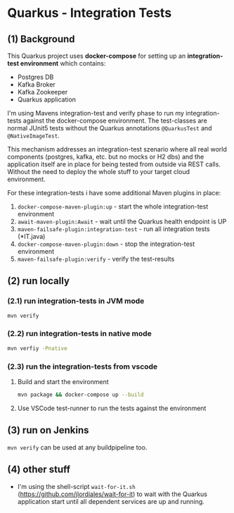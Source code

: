 # Quarkus - Integration Tests

## (1) Background 

This Quarkus project uses **docker-compose** for setting up an **integration-test environment** which contains:

* Postgres DB
* Kafka Broker
* Kafka Zookeeper
* Quarkus application

I'm using Mavens integration-test and verify phase to run my integration-tests against the docker-compose environment. The test-classes are normal JUnit5 tests without the Quarkus annotations ``@QuarkusTest`` and ``@NativeImageTest``. 

This mechanism addresses an integration-test szenario where all real world components (postgres, kafka, etc. but no mocks or H2 dbs) and the application itself are in place for being tested from outside via REST calls. Without the need to deploy the whole stuff to your target cloud environment.

For these integration-tests i have some additional Maven plugins in place:

1. ``docker-compose-maven-plugin:up`` - start the whole integration-test environment
2. ``await-maven-plugin:Await`` - wait until the Quarkus health endpoint is UP
3. ``maven-failsafe-plugin:integration-test`` - run all integration tests (*IT.java)
4. ``docker-compose-maven-plugin:down`` - stop the integration-test environment
5. ``maven-failsafe-plugin:verify`` - verify the test-results

## (2) run locally

### (2.1) run integration-tests in JVM mode

```bash
mvn verify
```

### (2.2) run integration-tests in native mode

```bash
mvn verfiy -Pnative
```

### (2.3) run the integration-tests from vscode

1. Build and start the environment

    ```bash
    mvn package && docker-compose up --build
    ```

2. Use VSCode test-runner to run the tests against the environment

## (3) run on Jenkins

``mvn verify`` can be used at any buildpipeline too.

## (4) other stuff

* I'm using the shell-script ``wait-for-it.sh`` (https://github.com/jlordiales/wait-for-it) to wait with the Quarkus application start until all dependent services are up and running.